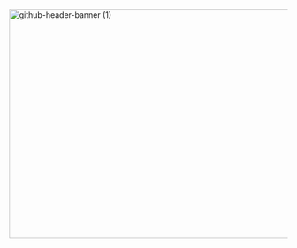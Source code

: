<img width="1532" height="416" alt="github-header-banner (1)" src="https://github.com/user-attachments/assets/ecb2f7fe-b8f2-4a6d-b990-151946ebf381" />



<!--
**TadiosAbebe/TadiosAbebe** is a ✨ _special_ ✨ repository because its `README.md` (this file) appears on your GitHub profile.

Here are some ideas to get you started:

- 🔭 I’m currently working on ...
- 🌱 I’m currently learning ...
- 👯 I’m looking to collaborate on ...
- 🤔 I’m looking for help with ...
- 💬 Ask me about ...
- 📫 How to reach me: ...
- 😄 Pronouns: ...
- ⚡ Fun fact: ...
-->
